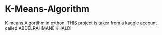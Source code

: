 # K-Means-Algorithm
K-means Algortihm in python. THIS project is taken from a kaggle account called ABDELRAHMANE KHALDI
